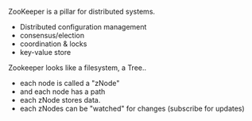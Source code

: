 
ZooKeeper is a pillar for distributed systems.
- Distributed configuration management
- consensus/election
- coordination & locks
- key-value store


Zookeeper looks like a filesystem, a Tree..
- each node is called a  "zNode" 
- and each node has a path
- each zNode stores data.
- each zNodes can be "watched" for changes (subscribe for updates)